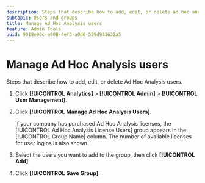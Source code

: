 ```yaml
---
description: Steps that describe how to add, edit, or delete ad hoc analysis users.
subtopic: Users and groups
title: Manage Ad Hoc Analysis users
feature: Admin Tools
uuid: 9018e90c-e808-4ef3-a0d6-529d931632a5
---
```


# Manage Ad Hoc Analysis users

Steps that describe how to add, edit, or delete Ad Hoc Analysis users.

1. Click **[!UICONTROL Analytics]** > **[!UICONTROL Admin]** > **[!UICONTROL User Management]**.
1. Click **[!UICONTROL Manage Ad Hoc Analysis Users]**.

   If your company has purchased Ad Hoc Analysis licenses, the [!UICONTROL Ad Hoc Analysis License Users] group appears in the [!UICONTROL Group Name] column. The number of available licenses for user logins is also shown.

1. Select the users you want to add to the group, then click **[!UICONTROL Add]**.
1. Click **[!UICONTROL Save Group]**.
